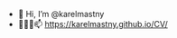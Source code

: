 - 👋 Hi, I’m @karelmastny
- 👀🌱💞️📫 https://karelmastny.github.io/CV/

<!---
karelmastny/karelmastny is a ✨ special ✨ repository because its `README.md` (this file) appears on your GitHub profile.
You can click the Preview link to take a look at your changes.
--->
